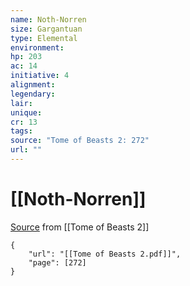 ```yaml
---
name: Noth-Norren
size: Gargantuan
type: Elemental
environment: 
hp: 203
ac: 14
initiative: 4
alignment: 
legendary: 
lair: 
unique: 
cr: 13
tags: 
source: "Tome of Beasts 2: 272"
url: ""
---
```

# [[Noth-Norren]]

[Source](zotero://open-pdf/library/items/9UQIAB6R?page=272) from [[Tome of Beasts 2]]

```pdf
{
	"url": "[[Tome of Beasts 2.pdf]]",
	"page": [272]
}
```

